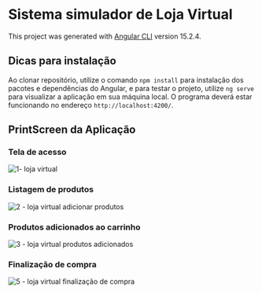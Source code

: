 # Sistema simulador de Loja Virtual

This project was generated with [Angular CLI](https://github.com/angular/angular-cli) version 15.2.4.

## Dicas para instalação

Ao clonar repositório, utilize o comando `npm install` para instalação dos pacotes e dependências do Angular, e para testar o projeto, utilize `ng serve` para visualizar a aplicação em sua máquina local. 
O programa deverá estar funcionando no endereço `http://localhost:4200/`.

## PrintScreen da Aplicação

### Tela de acesso
![1- loja virtual](https://github.com/edersonabreu/loja-virtual-angular-poo/assets/29956737/0fb1b346-d60b-4ce6-89aa-8dacaa96bfe3)

### Listagem de produtos
![2 - loja virtual adicionar produtos](https://github.com/edersonabreu/loja-virtual-angular-poo/assets/29956737/9f4a0ba6-7c7a-464c-9201-06f1199e88bf)

### Produtos adicionados ao carrinho
![3 - loja virtual produtos adicionados ](https://github.com/edersonabreu/loja-virtual-angular-poo/assets/29956737/78088415-36a8-4840-90a2-491f109201ff)

### Finalização de compra
![5 - loja virtual finalização de compra](https://github.com/edersonabreu/loja-virtual-angular-poo/assets/29956737/15d47b24-278c-4386-871c-4a5d7e49f4fa)

